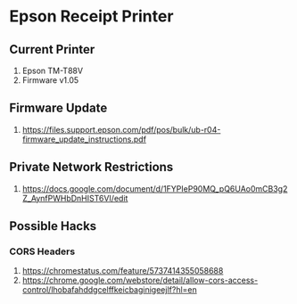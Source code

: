 # Epson Receipt Printer

## Current Printer

1. Epson TM-T88V
2. Firmware v1.05

## Firmware Update

1. https://files.support.epson.com/pdf/pos/bulk/ub-r04-firmware_update_instructions.pdf

## Private Network Restrictions

1. https://docs.google.com/document/d/1FYPIeP90MQ_pQ6UAo0mCB3g2Z_AynfPWHbDnHIST6VI/edit

## Possible Hacks
### CORS Headers

1. https://chromestatus.com/feature/5737414355058688
2. https://chrome.google.com/webstore/detail/allow-cors-access-control/lhobafahddgcelffkeicbaginigeejlf?hl=en